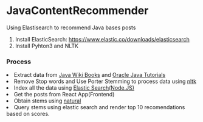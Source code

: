 # JavaContentRecommender
Using Elastisearch to recommend Java bases posts
1. Install ElasticSearch: https://www.elastic.co/downloads/elasticsearch
2. Install Pyhton3 and NLTK
<h3>Process</h3>
            <p>
              <li>
                Extract data from <a href="https://en.wikibooks.org/wiki/Java_Programming/">Java Wiki Books</a>
                 and <a href="https://docs.oracle.com/javase/tutorial/index.html">Oracle Java Tutorials</a>
              </li>
              <li>
                Remove Stop words and Use Porter Stemming to process data using 
                <a href="https://github.com/nltk/nltk"> nltk</a>
              </li>
              <li>
                Index all the data using <a href="https://github.com/elastic/elasticsearch-js">Elastic Search(Node.JS)</a>
              </li>
              <li>
                Get the posts from React App(Frontend) 
              </li>
              <li>
              Obtain stems using <a href="https://github.com/NaturalNode/natural">natural</a>
              </li>
              <li>
              Query stems using elastic search and render top 10 recomendations based on scores.
              </li>
              </p>
 